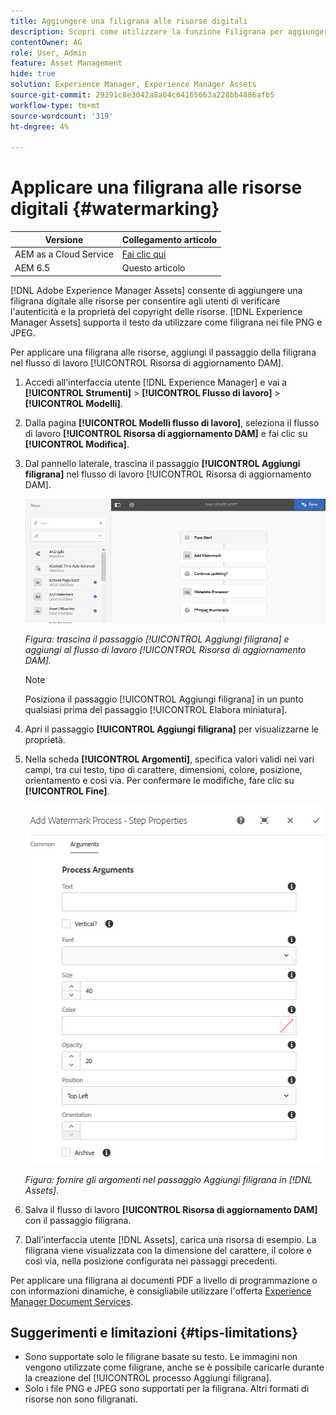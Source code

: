 ```yaml
---
title: Aggiungere una filigrana alle risorse digitali
description: Scopri come utilizzare la funzione Filigrana per aggiungere una filigrana digitale alle risorse.
contentOwner: AG
role: User, Admin
feature: Asset Management
hide: true
solution: Experience Manager, Experience Manager Assets
source-git-commit: 29391c8e3042a8a04c64165663a228bb4886afb5
workflow-type: tm+mt
source-wordcount: '319'
ht-degree: 4%

---
```


# Applicare una filigrana alle risorse digitali {#watermarking}

| Versione | Collegamento articolo |
| -------- | ---------------------------- |
| AEM as a Cloud Service | [Fai clic qui](https://experienceleague.adobe.com/docs/experience-manager-cloud-service/content/assets/manage/watermark-assets.html?lang=en) |
| AEM 6.5 | Questo articolo |

[!DNL Adobe Experience Manager Assets] consente di aggiungere una filigrana digitale alle risorse per consentire agli utenti di verificare l&#39;autenticità e la proprietà del copyright delle risorse. [!DNL Experience Manager Assets] supporta il testo da utilizzare come filigrana nei file PNG e JPEG.

Per applicare una filigrana alle risorse, aggiungi il passaggio della filigrana nel flusso di lavoro [!UICONTROL Risorsa di aggiornamento DAM].

1. Accedi all&#39;interfaccia utente [!DNL Experience Manager] e vai a **[!UICONTROL Strumenti]** > **[!UICONTROL Flusso di lavoro]** > **[!UICONTROL Modelli]**.
1. Dalla pagina **[!UICONTROL Modelli flusso di lavoro]**, seleziona il flusso di lavoro **[!UICONTROL Risorsa di aggiornamento DAM]** e fai clic su **[!UICONTROL Modifica]**.

1. Dal pannello laterale, trascina il passaggio **[!UICONTROL Aggiungi filigrana]** nel flusso di lavoro [!UICONTROL Risorsa di aggiornamento DAM].

   ![Trascina il passaggio [!UICONTROL Aggiungi filigrana] e aggiungi al flusso di lavoro [!UICONTROL Aggiorna risorsa DAM]](assets/add_watermark_step_aem_assets.png)

   *Figura: trascina il passaggio [!UICONTROL Aggiungi filigrana] e aggiungi al flusso di lavoro [!UICONTROL Risorsa di aggiornamento DAM].*

   >[!NOTE]
   >
   >Posiziona il passaggio [!UICONTROL Aggiungi filigrana] in un punto qualsiasi prima del passaggio [!UICONTROL Elabora miniatura].

1. Apri il passaggio **[!UICONTROL Aggiungi filigrana]** per visualizzarne le proprietà.
1. Nella scheda **[!UICONTROL Argomenti]**, specifica valori validi nei vari campi, tra cui testo, tipo di carattere, dimensioni, colore, posizione, orientamento e così via. Per confermare le modifiche, fare clic su **[!UICONTROL Fine]**.

   ![Specificare gli argomenti nel passaggio Aggiungi filigrana in [!DNL Assets]](assets/arguments_add_watermark_aem_assets.png)

   *Figura: fornire gli argomenti nel passaggio Aggiungi filigrana in [!DNL Assets].*

1. Salva il flusso di lavoro **[!UICONTROL Risorsa di aggiornamento DAM]** con il passaggio filigrana.
1. Dall&#39;interfaccia utente [!DNL Assets], carica una risorsa di esempio. La filigrana viene visualizzata con la dimensione del carattere, il colore e così via, nella posizione configurata nei passaggi precedenti.

Per applicare una filigrana ai documenti PDF a livello di programmazione o con informazioni dinamiche, è consigliabile utilizzare l&#39;offerta [Experience Manager Document Services](/help/forms/using/overview-aem-document-services.md).

## Suggerimenti e limitazioni {#tips-limitations}

* Sono supportate solo le filigrane basate su testo. Le immagini non vengono utilizzate come filigrane, anche se è possibile caricarle durante la creazione del [!UICONTROL processo Aggiungi filigrana].
* Solo i file PNG e JPEG sono supportati per la filigrana. Altri formati di risorse non sono filigranati.
